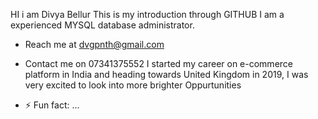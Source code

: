 HI i am Divya Bellur
This is my introduction through GITHUB
I am a experienced MYSQL database administrator.
-   Reach me at dvgpnth@gmail.com
-   Contact me on 07341375552
I  started my career on e-commerce platform in India and heading towards United Kingdom in 2019, I was very excited to look into more brighter Oppurtunities

- ⚡ Fun fact: ...

<!---
DivyaBellur19/DivyaBellur19 is a ✨ special ✨ repository because its `README.md` (this file) appears on your GitHub profile.
You can click the Preview link to take a look at your changes.
--->
